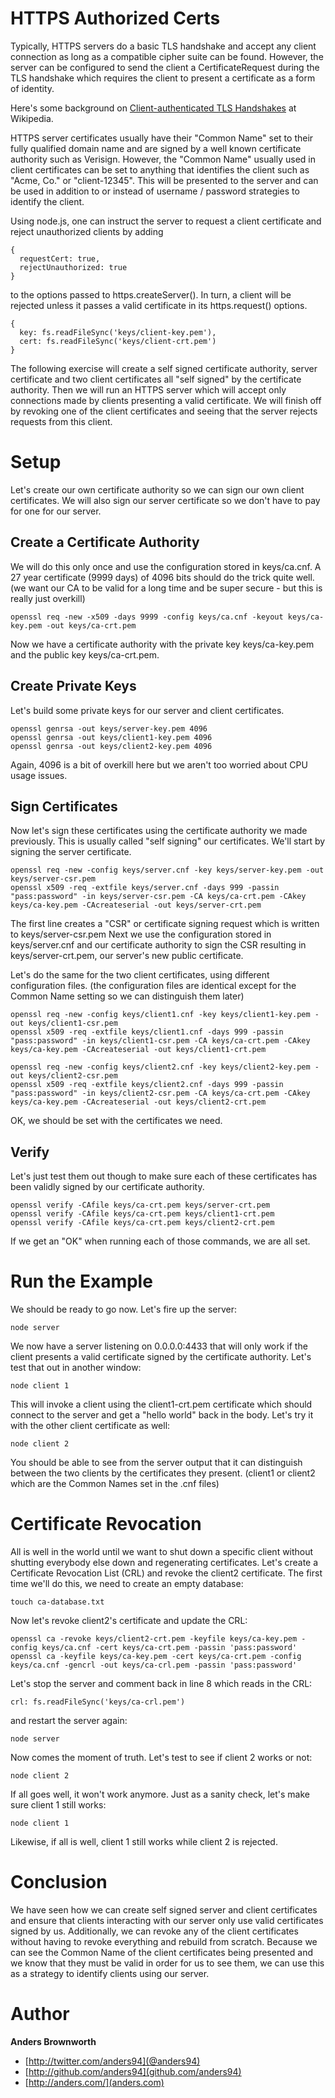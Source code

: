 HTTPS Authorized Certs
======================

Typically, HTTPS servers do a basic TLS handshake and accept any client connection as 
long as a compatible cipher suite can be found. However, the server can be configured 
to send the client a CertificateRequest during the TLS handshake which requires the
client to present a certificate as a form of identity.

Here's some background on
[Client-authenticated TLS Handshakes](http://en.wikipedia.org/wiki/Transport_Layer_Security#Client-authenticated_TLS_handshake)
at Wikipedia.

HTTPS server certificates usually have their "Common Name" set to their fully qualified 
domain name and are signed by a well known certificate authority such as Verisign. 
However, the "Common Name" usually used in client certificates can be set to anything that
identifies the client such as "Acme, Co." or "client-12345". This will be presented to the 
server and can be used in addition to or instead of username / password strategies to
identify the client.

Using node.js, one can instruct the server to request a client certificate and reject 
unauthorized clients by adding

    {
      requestCert: true,
      rejectUnauthorized: true
    }

to the options passed to https.createServer(). In turn, a client will be rejected unless
it passes a valid certificate in its https.request() options.

    {
      key: fs.readFileSync('keys/client-key.pem'),
      cert: fs.readFileSync('keys/client-crt.pem')
    }

The following exercise will create a self signed certificate authority, server certificate and 
two client certificates all "self signed" by the certificate authority. Then we will run an 
HTTPS server which will accept only connections made by clients presenting a valid certificate.
We will finish off by revoking one of the client certificates and seeing that the server 
rejects requests from this client.

Setup
=====

Let's create our own certificate authority so we can sign our own client certificates. We will
also sign our server certificate so we don't have to pay for one for our server.

Create a Certificate Authority
------------------------------

We will do this only once and use the configuration stored in keys/ca.cnf. A 27 year certificate 
(9999 days) of 4096 bits should do the trick quite well. (we want our CA to be valid for a long
time and be super secure - but this is really just overkill)

    openssl req -new -x509 -days 9999 -config keys/ca.cnf -keyout keys/ca-key.pem -out keys/ca-crt.pem

Now we have a certificate authority with the private key keys/ca-key.pem and the public key 
keys/ca-crt.pem.

Create Private Keys
-------------------

Let's build some private keys for our server and client certificates.

    openssl genrsa -out keys/server-key.pem 4096
    openssl genrsa -out keys/client1-key.pem 4096
    openssl genrsa -out keys/client2-key.pem 4096

Again, 4096 is a bit of overkill here but we aren't too worried about CPU usage issues.

Sign Certificates
-----------------

Now let's sign these certificates using the certificate authority we made previously. This is usually
called "self signing" our certificates. We'll start by signing the server certificate.

    openssl req -new -config keys/server.cnf -key keys/server-key.pem -out keys/server-csr.pem
    openssl x509 -req -extfile keys/server.cnf -days 999 -passin "pass:password" -in keys/server-csr.pem -CA keys/ca-crt.pem -CAkey keys/ca-key.pem -CAcreateserial -out keys/server-crt.pem

The first line creates a "CSR" or certificate signing request which is written to keys/server-csr.pem
Next we use the configuration stored in keys/server.cnf and our certificate authority to sign the CSR
resulting in keys/server-crt.pem, our server's new public certificate.

Let's do the same for the two client certificates, using different configuration files. (the configuration 
files are identical except for the Common Name setting so we can distinguish them later)

    openssl req -new -config keys/client1.cnf -key keys/client1-key.pem -out keys/client1-csr.pem
    openssl x509 -req -extfile keys/client1.cnf -days 999 -passin "pass:password" -in keys/client1-csr.pem -CA keys/ca-crt.pem -CAkey keys/ca-key.pem -CAcreateserial -out keys/client1-crt.pem

    openssl req -new -config keys/client2.cnf -key keys/client2-key.pem -out keys/client2-csr.pem
    openssl x509 -req -extfile keys/client2.cnf -days 999 -passin "pass:password" -in keys/client2-csr.pem -CA keys/ca-crt.pem -CAkey keys/ca-key.pem -CAcreateserial -out keys/client2-crt.pem

OK, we should be set with the certificates we need.

Verify
------

Let's just test them out though to make sure each of these certificates has been validly signed by our
certificate authority.

    openssl verify -CAfile keys/ca-crt.pem keys/server-crt.pem
    openssl verify -CAfile keys/ca-crt.pem keys/client1-crt.pem
    openssl verify -CAfile keys/ca-crt.pem keys/client2-crt.pem

If we get an "OK" when running each of those commands, we are all set.

Run the Example
===============

We should be ready to go now. Let's fire up the server:

    node server

We now have a server listening on 0.0.0.0:4433 that will only work if the client presents a valid 
certificate signed by the certificate authority. Let's test that out in another window:

    node client 1

This will invoke a client using the client1-crt.pem certificate which should connect to the server
and get a "hello world" back in the body. Let's try it with the other client certificate as well:

    node client 2

You should be able to see from the server output that it can distinguish between the two clients
by the certificates they present. (client1 or client2 which are the Common Names set in the .cnf 
files)

Certificate Revocation
======================

All is well in the world until we want to shut down a specific client without shutting everybody 
else down and regenerating certificates. Let's create a Certificate Revocation List (CRL) and 
revoke the client2 certificate. The first time we'll do this, we need to create an empty database:

    touch ca-database.txt

Now let's revoke client2's certificate and update the CRL:

    openssl ca -revoke keys/client2-crt.pem -keyfile keys/ca-key.pem -config keys/ca.cnf -cert keys/ca-crt.pem -passin 'pass:password'
    openssl ca -keyfile keys/ca-key.pem -cert keys/ca-crt.pem -config keys/ca.cnf -gencrl -out keys/ca-crl.pem -passin 'pass:password'

Let's stop the server and comment back in line 8 which reads in the CRL:

    crl: fs.readFileSync('keys/ca-crl.pem')

and restart the server again:

    node server

Now comes the moment of truth. Let's test to see if client 2 works or not:

    node client 2

If all goes well, it won't work anymore. Just as a sanity check, let's make sure client 1 still works:

    node client 1

Likewise, if all is well, client 1 still works while client 2 is rejected.

Conclusion
==========

We have seen how we can create self signed server and client certificates and ensure that clients
interacting with our server only use valid certificates signed by us. Additionally, we can revoke 
any of the client certificates without having to revoke everything and rebuild from scratch. 
Because we can see the Common Name of the client certificates being presented and we know that they
must be valid in order for us to see them, we can use this as a strategy to identify clients using
our server.

Author
======
**Anders Brownworth**

+ [http://twitter.com/anders94](@anders94)
+ [http://github.com/anders94](github.com/anders94)
+ [http://anders.com/](anders.com)
